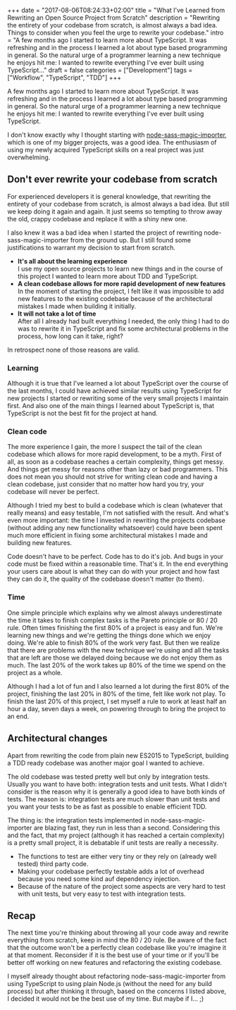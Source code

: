 +++
date = "2017-08-06T08:24:33+02:00"
title = "What I’ve Learned from Rewriting an Open Source Project from Scratch"
description = "Rewriting the entirety of your codebase from scratch, is almost always a bad idea. Things to consider when you feel the urge to rewrite your codebase."
intro = "A few months ago I started to learn more about TypeScript. It was refreshing and in the process I learned a lot about type based programming in general. So the natural urge of a programmer learning a new technique he enjoys hit me: I wanted to rewrite everything I've ever built using TypeScript..."
draft = false
categories = ["Development"]
tags = ["Workflow", "TypeScript", "TDD"]
+++

A few months ago I started to learn more about TypeScript. It was refreshing and in the process I learned a lot about type based programming in general.
So the natural urge of a programmer learning a new technique he enjoys hit me: I wanted to rewrite everything I've ever built using TypeScript.

I don't know exactly why I thought starting with [node-sass-magic-importer](https://github.com/maoberlehner/node-sass-magic-importer), which is one of my bigger projects, was a good idea. The enthusiasm of using my newly acquired TypeScript skills on a real project was just overwhelming.

## Don't ever rewrite your codebase from scratch
For experienced developers it is general knowledge, that rewriting the entirety of your codebase from scratch, is almost always a bad idea. But still we keep doing it again and again. It just seems so tempting to throw away the old, crappy codebase and replace it with a shiny new one.

I also knew it was a bad idea when I started the project of rewriting node-sass-magic-importer from the ground up. But I still found some justifications to warrant my decision to start from scratch.

- **It's all about the learning experience**  
I use my open source projects to learn new things and in the course of this project I wanted to learn more about TDD and TypeScript.
- **A clean codebase allows for more rapid development of new features**  
In the moment of starting the project, I felt like it was impossible to add new features to the existing codebase because of the architectural mistakes I made when building it initially.
- **It will not take a lot of time**  
After all I already had built everything I needed, the only thing I had to do was to rewrite it in TypeScript and fix some architectural problems in the process, how long can it take, right?

In retrospect none of those reasons are valid.

### Learning
Although it is true that I've learned a lot about TypeScript over the course of the last months, I could have achieved similar results using TypeScript for new projects I started or rewriting some of the very small projects I maintain first. And also one of the main things I learned about TypeScript is, that TypeScript is not the best fit for the project at hand.

### Clean code
The more experience I gain, the more I suspect the tail of the clean codebase which allows for more rapid development, to be a myth. First of all, as soon as a codebase reaches a certain complexity, things get messy. And things get messy for reasons other than lazy or bad programmers. This does not mean you should not strive for writing clean code and having a clean codebase, just consider that no matter how hard you try, your codebase will never be perfect.

Although I tried my best to build a codebase which is clean (whatever that really means) and easy testable, I'm not satisfied with the result. And what's even more important: the time I invested in rewriting the projects codebase (without adding any new functionality whatsoever) could have been spent much more efficient in fixing some architectural mistakes I made and building new features.

Code doesn't have to be perfect. Code has to do it's job. And bugs in your code must be fixed within a reasonable time. That's it. In the end everything your users care about is what they can do with your project and how fast they can do it, the quality of the codebase doesn't matter (to them).

### Time
One simple principle which explains why we almost always underestimate the time it takes to finish complex tasks is the Pareto principle or 80 / 20 rule. Often times finishing the first 80% of a project is easy and fun. We're learning new things and we're getting the things done which we enjoy doing. We're able to finish 80% of the work very fast. But then we realize that there are problems with the new technique we're using and all the tasks that are left are those we delayed doing because we do not enjoy them as much. The last 20% of the work takes up 80% of the time we spend on the project as a whole.

Although I had a lot of fun and I also learned a lot during the first 80% of the project, finishing the last 20% in 80% of the time, felt like work not play. To finish the last 20% of this project, I set myself a rule to work at least half an hour a day, seven days a week, on powering through to bring the project to an end.

## Architectural changes
Apart from rewriting the code from plain new ES2015 to TypeScript, building a TDD ready codebase was another major goal I wanted to achieve.

The old codebase was tested pretty well but only by integration tests. Usually you want to have both: integration tests and unit tests. What I didn't consider is the reason why it is generally a good idea to have both kinds of tests. The reason is: integration tests are much slower than unit tests and you want your tests to be as fast as possible to enable efficient TDD.

The thing is: the integration tests implemented in node-sass-magic-importer are blazing fast, they run in less than a second. Considering this and the fact, that my project (although it has reached a certain complexity) is a pretty small project, it is debatable if unit tests are really a necessity.

- The functions to test are either very tiny or they rely on (already well tested) third party code.
- Making your codebase perfectly testable adds a lot of overhead because you need some kind auf dependency injection.
- Because of the nature of the project some aspects are very hard to test with unit tests, but very easy to test with integration tests.

## Recap
The next time you're thinking about throwing all your code away and rewrite everything from scratch, keep in mind the 80 / 20 rule. Be aware of the fact that the outcome won't be a perfectly clean codebase like you're imagine it at that moment. Reconsider if it is the best use of your time or if you'll be better off working on new features and refactoring the existing codebase.

I myself already thought about refactoring node-sass-magic-importer from using TypeScript to using plain Node.js (without the need for any build process) but after thinking it through, based on the concerns I listed above, I decided it would not be the best use of my time. But maybe if I... ;)
